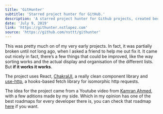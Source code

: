 ```yaml
---
title: 'GitHunter'
subtitle: 'Starred project hunter for GitHub.'
description: 'A starred project hunter for Github projects, created because I dislike the at the time awful timeline Github had for exploring new projects. Created using React and ChakraUI.'
date: 'July 9, 2019'
link: 'https://githunter.nstlopez.com'
source: 'https://github.com/nsttt/githunter'
---
```


This was pretty much on of my very early projects. In fact, it was partially broken until not long ago, when I asked a friend to help me out fix it.
It came out nicely in fact, there’s a few things that could be improved, like the way sorting works and the actual display and organisation of the different lists. But **if it works it works**.

The project uses React, [ChakraUI](https://github.com/chakra-ui/chakra-ui), a really clean component library and [use-http](https://github.com/ava/use-http), a hooks-based fetch library for isomorphic http requests.

The idea for the project came from a Youtube video from [Kamran Ahmed](https://github.com/kamranahmedse), with a few aditions made by my side.
Which in my opinion has one of the best roadmaps for every developer there is, you can check that roadmap [here](https://roadmap.sh/) if you want.
